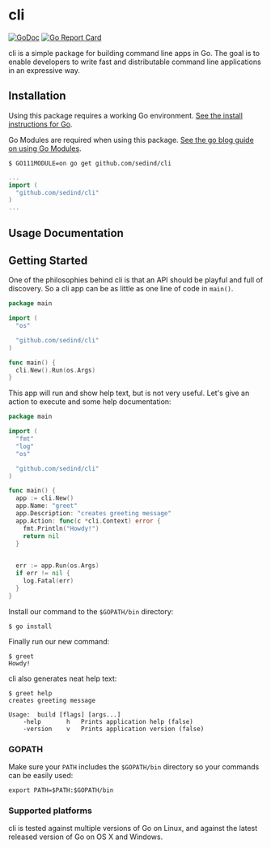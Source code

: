 cli
===

[![GoDoc](https://godoc.org/github.com/sedind/cli?status.svg)](https://godoc.org/github.com/sedind/cli)
[![Go Report Card](https://goreportcard.com/badge/sedind/cli)](https://goreportcard.com/report/sedind/cli)

cli is a simple package for building command line apps in Go. The goal is to enable developers to write fast and distributable command line applications in an expressive way.

## Installation

Using this package requires a working Go environment. [See the install instructions for Go](http://golang.org/doc/install.html).

Go Modules are required when using this package. [See the go blog guide on using Go Modules](https://blog.golang.org/using-go-modules).


```
$ GO111MODULE=on go get github.com/sedind/cli
```

```go
...
import (
  "github.com/sedind/cli"
)
...
```

## Usage Documentation

## Getting Started

One of the philosophies behind cli is that an API should be playful and full of
discovery. So a cli app can be as little as one line of code in `main()`.

``` go
package main

import (
  "os"

  "github.com/sedind/cli"
)

func main() {
  cli.New().Run(os.Args)
}
```

This app will run and show help text, but is not very useful. Let's give an
action to execute and some help documentation:


``` go
package main

import (
  "fmt"
  "log"
  "os"

  "github.com/sedind/cli"
)

func main() {
  app := cli.New()
  app.Name: "greet"
  app.Description: "creates greeting message"
  app.Action: func(c *cli.Context) error {
    fmt.Println("Howdy!")
    return nil
  }
  

  err := app.Run(os.Args)
  if err != nil {
    log.Fatal(err)
  }
}
```

Install our command to the `$GOPATH/bin` directory:

```
$ go install
```

Finally run our new command:

```
$ greet
Howdy!
```

cli also generates neat help text:

```
$ greet help
creates greeting message

Usage:	build [flags] [args...]
	-help	    h	Prints application help (false)
	-version	v	Prints application version (false)

```

### GOPATH

Make sure your `PATH` includes the `$GOPATH/bin` directory so your commands can
be easily used:
```
export PATH=$PATH:$GOPATH/bin
```

### Supported platforms

cli is tested against multiple versions of Go on Linux, and against the latest
released version of Go on OS X and Windows. 
